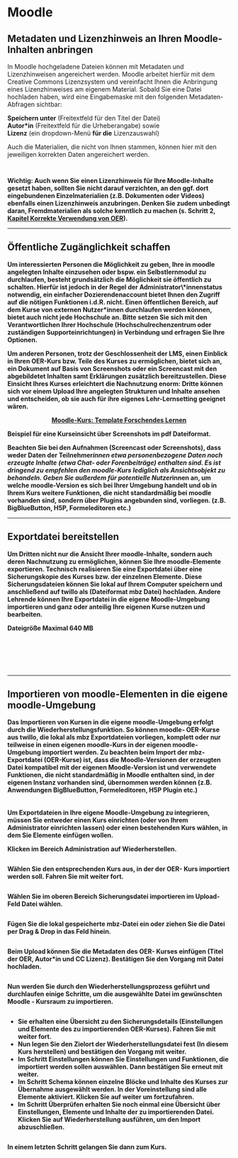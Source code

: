 <h1>Moodle</h1>
<link rel="stylesheet" href="https://cdnjs.cloudflare.com/ajax/libs/font-awesome/4.7.0/css/font-awesome.min.css">

<h2>Metadaten und Lizenzhinweis an Ihren Moodle-Inhalten anbringen</h2>
In Moodle hochgeladene Dateien können mit Metadaten und Lizenzhinweisen angereichert werden. Moodle arbeitet hierfür mit dem Creative Commons Lizenzsystem und vereinfacht Ihnen die Anbringung eines Lizenzhinweises am eigenem Material. Sobald Sie eine Datei hochladen haben, wird eine Eingabemaske mit den folgenden Metadaten-Abfragen sichtbar:

<b>Speichern unter</b> (Freitextfeld für den Titel der Datei)<br>
<b>Autor\*in</b> (Freitextfeld für die Urheberangabe) sowie<br>
<b>Lizenz</b> (ein dropdown-Menü <b>für die</b> Lizenzauswahl)<br>

Auch die Materialien, die nicht von Ihnen stammen, können hier mit den jeweiligen korrekten Daten angereichert werden.

<figure style="align:middle;">
  <img src="images/.svg" alt="" title=""/>
  <figcaption style="text-align:center;font-size:14px;"></figcaption>
</figure>

<figure style="align:middle;">
  <img src="images/.svg" alt="" title=""/>
  <figcaption style="text-align:center;font-size:14px;"></figcaption>
</figure>

<div class="warningbox">
  <p>
    <b>Wichtig:<b> Auch wenn Sie einen Lizenzhinweis für Ihre Moodle-Inhalte gesetzt haben, sollten Sie nicht darauf verzichten, an den ggf. dort eingebundenen Einzelmaterialien (z.B. Dokumenten oder Videos) ebenfalls einen Lizenzhinweis anzubringen. Denken Sie zudem unbedingt daran, Fremdmaterialien als solche kenntlich zu machen (s. Schritt 2, <a aria-describedby="Link zum Kapitel Korrekte Verwendung von OER" href="./#/step2.md#korrekteVerwendung">Kapitel Korrekte Verwendung von OER</a>).
  </p>
</div>

---
<h2>Öffentliche Zugänglichkeit schaffen</h2>
Um interessierten Personen die Möglichkeit zu geben, Ihre in moodle angelegten Inhalte einzusehen oder bspw. ein Selbstlernmodul zu durchlaufen, besteht grundsätzlich die Möglichkeit sie <b>öffentlich</b> zu schalten. Hierfür ist jedoch in der Regel der <b>Administrator\*innenstatus</b> notwendig, ein einfacher Dozierendenaccount bietet Ihnen den Zugriff auf die nötigen Funktionen i.d.R. nicht. Einen öffentlichen Bereich, auf dem Kurse von externen Nutzer*innen durchlaufen werden können, bietet auch nicht jede Hochschule an. Bitte setzen Sie sich mit den Verantwortlichen Ihrer Hochschule (Hochschulrechenzentrum oder zuständigen Supporteinrichtungen) in Verbindung und erfragen Sie Ihre Optionen. 

Um anderen Personen, trotz der Geschlossenheit der LMS, einen Einblick in Ihren OER-Kurs bzw. Teile des Kurses zu ermöglichen, bietet sich an, ein Dokument auf Basis von Screenshots oder ein Screencast mit den abgebildetet Inhalten samt Erklärungen zusätzlich bereitzustellen. Diese Einsicht Ihres Kurses erleichtert die Nachnutzung enorm: Dritte können sich vor einem Upload Ihre angelegten Strukturen und Inhalte ansehen und entscheiden, ob sie auch für ihre eigenes Lehr-Lernsetting geeignet wären.

<center>
  <a aria-describedby="Moodle-Kurs Template Forschendes Lernen - PDF download" href="documents/Kurseinsicht Forschendes Lernen_Moodleumgebung.pdf">Moodle-Kurs: Template Forschendes Lernen</a>
</center>

Beispiel für eine Kurseinsicht über Screenshots im pdf Dateiformat.

Beachten Sie bei den Aufnahmen (Screencast oder Screenshots), dass weder Daten der Teilnehmer*innen etwa personenbezogene Daten noch erzeugte Inhalte (etwa Chat- oder Forenbeiträge) enthalten sind. Es ist dringend zu empfehlen den moodle-Kurs lediglich als <b>Ansichtsobjekt</b> zu behandeln. Geben Sie außerdem für potentielle Nutzer*innen an, um welche moodle-Version es sich bei Ihrer Umgebung handelt und ob in Ihrem Kurs weitere Funktionen, die nicht standardmäßig bei moodle vorhanden sind, sondern über Plugins angebunden sind, vorliegen. (z.B. BigBlueButton, H5P,  Formeleditoren etc.)

---
<h2>Exportdatei bereitstellen</h2>
  Um Dritten nicht nur die Ansicht Ihrer moodle-Inhalte, sondern auch deren <b>Nachnutzung</b> zu ermöglichen, können Sie Ihre moodle-Elemente <b>exportieren</b>. Technisch realisieren Sie eine Exportdatei über eine Sicherungskopie des Kurses bzw. der einzelnen Elemente. Diese Sicherungsdateien können Sie lokal auf Ihrem Computer speichern und anschließend auf twillo als (Dateiformat mbz Datei) hochladen. Andere Lehrende können Ihre Exportdatei in die eigene Moodle-Umgebung importieren und ganz oder anteilig Ihre eigenen Kurse nutzen und bearbeiten.

<b>Dateigröße Maximal 640 MB</b>

<figure style="align:middle;">
  <img src="images/.svg" alt="" title=""/>
  <figcaption style="text-align:center;font-size:14px;"></figcaption>
</figure>

<figure style="align:middle;">
  <img src="images/.svg" alt="" title=""/>
  <figcaption style="text-align:center;font-size:14px;"></figcaption>
</figure>

<figure style="align:middle;">
  <img src="images/.svg" alt="" title=""/>
  <figcaption style="text-align:center;font-size:14px;"></figcaption>
</figure>

<figure style="align:middle;">
  <img src="images/.svg" alt="" title=""/>
  <figcaption style="text-align:center;font-size:14px;"></figcaption>
</figure>

<figure style="align:middle;">
  <img src="images/.svg" alt="" title=""/>
  <figcaption style="text-align:center;font-size:14px;"></figcaption>
</figure>

<figure style="align:middle;">
  <img src="images/.svg" alt="" title=""/>
  <figcaption style="text-align:center;font-size:14px;"></figcaption>
</figure>

---
<h2>Importieren von moodle-Elementen in die eigene moodle-Umgebung</h2>
Das Importieren von Kursen in die eigene moodle-Umgebung erfolgt durch die Wiederherstellungsfunktion. So können moodle- OER-Kurse aus twillo, die lokal als mbz Exportdateien vorliegen, komplett oder nur teilweise in einen eigenen moodle-Kurs in der eigenen moodle-Umgebung importiert werden. Zu beachten beim Import der mbz-Exportdatei (OER-Kurse) ist, dass die Moodle-Versionen der erzeugten Datei kompatibel mit der eigenen Moodle-Version ist und verwendete Funktionen, die nicht standardmäßig in Moodle enthalten sind, in der eigenen Instanz vorhanden sind, übernommen werden können (z.B. Anwendungen BigBlueButton, Formeleditoren, H5P Plugin etc.)
<br><br><br>
Um Exportdateien in Ihre eigene Moodle-Umgebung zu integrieren, müssen Sie entweder einen Kurs einrichten (oder von Ihrem Administrator einrichten lassen) oder einen bestehenden Kurs wählen, in dem Sie Elemente einfügen wollen.

Klicken im Bereich Administration auf <b>Wiederherstellen</b>.

<figure style="align:middle;">
  <img src="images/.svg" alt="" title=""/>
  <figcaption style="text-align:center;font-size:14px;"></figcaption>
</figure>

Wählen Sie den entsprechenden Kurs aus, in der der OER- Kurs importiert werden soll. Fahren Sie mit <b>weiter</b> fort.
  
<figure style="align:middle;">
  <img src="images/.svg" alt="" title=""/>
  <figcaption style="text-align:center;font-size:14px;"></figcaption>
</figure>

Wählen Sie im oberen Bereich <b>Sicherungsdatei importieren</b> im Upload-Feld <b>Datei wählen</b>. 
  
<figure style="align:middle;">
  <img src="images/.svg" alt="" title=""/>
  <figcaption style="text-align:center;font-size:14px;"></figcaption>
</figure>

Fügen Sie die lokal gespeicherte mbz-Datei ein oder ziehen Sie die Datei per Drag & Drop in das Feld hinein.

<figure style="align:middle;">
  <img src="images/.svg" alt="" title=""/>
  <figcaption style="text-align:center;font-size:14px;"></figcaption>
</figure>

Beim Upload können Sie die Metadaten des OER- Kurses einfügen (Titel der OER, Autor*in und CC Lizenz). Bestätigen Sie den Vorgang mit <b>Datei hochladen</b>.

<figure style="align:middle;">
  <img src="images/.svg" alt="" title=""/>
  <figcaption style="text-align:center;font-size:14px;"></figcaption>
</figure>

Nun werden Sie durch den Wiederherstellungsprozess geführt und durchlaufen einige Schritte, um die ausgewählte Datei im gewünschten Moodle - Kursraum zu importieren.

<figure style="align:middle;">
  <img src="images/.svg" alt="" title=""/>
  <figcaption style="text-align:center;font-size:14px;"></figcaption>
</figure>

<ul>
  <li>Sie erhalten eine Übersicht zu den <b>Sicherungsdetails</b> (Einstellungen und Elemente des zu importierenden OER-Kurses). Fahren Sie mit <b>weiter</b> fort.
</li>
  <li>Nun legen Sie den Zielort der Wiederherstellungsdatei fest (In diesem Kurs herstellen) und bestätigen den Vorgang mit <b>weiter</b>.
</li>
  <li>Im Schritt <b>Einstellungen</b> können Sie Einstellungen und Funktionen, die importiert werden sollen auswählen. Dann bestätigen Sie erneut mit <b>weiter</b>.
</li>
  <li><b>Im Schritt Schema können einzelne Blöcke und Inhalte des Kurses zur Übernahme ausgewählt werden. In der Voreinstellung sind alle Elemente aktiviert. Klicken Sie auf weiter um fortzufahren.
</b></li>
  <li>Im Schritt <b>Überprüfen</b> erhalten Sie noch einmal eine Übersicht über Einstellungen, Elemente und Inhalte der zu importierenden Datei. Klicken Sie auf <b>Wiederherstellung ausführen</b>, um den Import abzuschließen.
</li>
</ul>

<figure style="align:middle;">
  <img src="images/.svg" alt="" title=""/>
  <figcaption style="text-align:center;font-size:14px;"></figcaption>
</figure>

In einem letzten Schritt gelangen Sie dann zum Kurs.

<figure style="align:middle;">
  <img src="images/.svg" alt="" title=""/>
  <figcaption style="text-align:center;font-size:14px;"></figcaption>
</figure>
